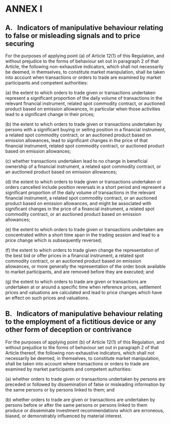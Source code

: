 # ANNEX I

## A.   Indicators of manipulative behaviour relating to false or misleading signals and to price securing

For the purposes of applying point (a) of Article 12(1) of this Regulation, and without prejudice to the forms of behaviour set out in paragraph 2 of that Article, the following non-exhaustive indicators, which shall not necessarily be deemed, in themselves, to constitute market manipulation, shall be taken into account when transactions or orders to trade are examined by market participants and competent authorities:

(a) the extent to which orders to trade given or transactions undertaken represent a significant proportion of the daily volume of transactions in the relevant financial instrument, related spot commodity contract, or auctioned product based on emission allowances, in particular when those activities lead to a significant change in their prices;

(b) the extent to which orders to trade given or transactions undertaken by persons with a significant buying or selling position in a financial instrument, a related spot commodity contract, or an auctioned product based on emission allowances, lead to significant changes in the price of that financial instrument, related spot commodity contract, or auctioned product based on emission allowances;

(c) whether transactions undertaken lead to no change in beneficial ownership of a financial instrument, a related spot commodity contract, or an auctioned product based on emission allowances;

(d) the extent to which orders to trade given or transactions undertaken or orders cancelled include position reversals in a short period and represent a significant proportion of the daily volume of transactions in the relevant financial instrument, a related spot commodity contract, or an auctioned product based on emission allowances, and might be associated with significant changes in the price of a financial instrument, a related spot commodity contract, or an auctioned product based on emission allowances;

(e) the extent to which orders to trade given or transactions undertaken are concentrated within a short time span in the trading session and lead to a price change which is subsequently reversed;

(f) the extent to which orders to trade given change the representation of the best bid or offer prices in a financial instrument, a related spot commodity contract, or an auctioned product based on emission allowances, or more generally the representation of the order book available to market participants, and are removed before they are executed; and

(g) the extent to which orders to trade are given or transactions are undertaken at or around a specific time when reference prices, settlement prices and valuations are calculated and lead to price changes which have an effect on such prices and valuations.

## B.   Indicators of manipulative behaviour relating to the employment of a fictitious device or any other form of deception or contrivance

For the purposes of applying point (b) of Article 12(1) of this Regulation, and without prejudice to the forms of behaviour set out in paragraph 2 of that Article thereof, the following non-exhaustive indicators, which shall not necessarily be deemed, in themselves, to constitute market manipulation, shall be taken into account where transactions or orders to trade are examined by market participants and competent authorities:

(a) whether orders to trade given or transactions undertaken by persons are preceded or followed by dissemination of false or misleading information by the same persons or by persons linked to them; and

(b) whether orders to trade are given or transactions are undertaken by persons before or after the same persons or persons linked to them produce or disseminate investment recommendations which are erroneous, biased, or demonstrably influenced by material interest.


